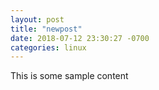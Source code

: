 ```yaml
---
layout: post
title: "newpost"
date: 2018-07-12 23:30:27 -0700
categories: linux
---
```


This is some sample content

